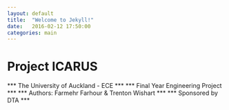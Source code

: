 ```yaml
---
layout: default
title:  "Welcome to Jekyll!"
date:   2016-02-12 17:50:00
categories: main
---
```


# Project ICARUS
*** The University of Auckland - ECE ***
*** Final Year Engineering Project ***
*** Authors: Farmehr Farhour & Trenton Wishart ***
*** Sponsored by DTA ***
